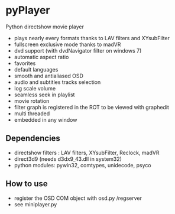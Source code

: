 pyPlayer
========

Python directshow movie player

* plays nearly every formats thanks to LAV filters and XYsubFilter
* fullscreen exclusive mode thanks to madVR
* dvd support (with dvdNavigator filter on windows 7)
* automatic aspect ratio
* favorites
* default languages
* smooth and antialiased OSD
* audio and subtitles tracks selection
* log scale volume
* seamless seek in playlist
* movie rotation
* filter graph is registered in the ROT to be viewed with graphedit
* multi threaded
* embedded in any window

Dependencies
------------

* directshow filters : LAV filters, XYsubFilter, Reclock, madVR
* direct3d9 (needs d3dx9_43.dll in system32)
* python modules: pywin32, comtypes, unidecode, psyco
 
How to use
----------

* register the OSD COM object with osd.py /regserver
* see miniplayer.py

